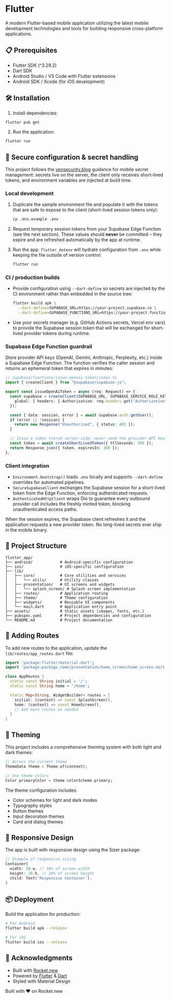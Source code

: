# Flutter

A modern Flutter-based mobile application utilizing the latest mobile development technologies and tools for building responsive cross-platform applications.

## 📋 Prerequisites

- Flutter SDK (^3.29.2)
- Dart SDK
- Android Studio / VS Code with Flutter extensions
- Android SDK / Xcode (for iOS development)

## 🛠️ Installation

1. Install dependencies:
```bash
flutter pub get
```

2. Run the application:
```bash
flutter run
```

## 🔐 Secure configuration & secret handling

This project follows the [vpnsecurity.blog](https://vpnsecurity.blog/) guidance
for mobile secret management: secrets live on the server, the client only
receives short-lived tokens, and environment variables are injected at build
time.

### Local development

1. Duplicate the sample environment file and populate it with the tokens that
   are safe to expose to the client (short-lived session tokens only):

   ```bash
   cp .env.example .env
   ```

2. Request temporary session tokens from your Supabase Edge Function (see the
   next section). These values should **never** be committed – they expire and
   are refreshed automatically by the app at runtime.

3. Run the app. `flutter_dotenv` will hydrate configuration from `.env` while
   keeping the file outside of version control:

   ```bash
   flutter run
   ```

### CI / production builds

- Provide configuration using `--dart-define` so secrets are injected by the CI
  environment rather than embedded in the source tree:

  ```bash
  flutter build apk \
    --dart-define=SUPABASE_URL=https://your-project.supabase.co \
    --dart-define=SUPABASE_FUNCTIONS_URL=https://your-project.functions.supabase.co
  ```

- Use your secrets manager (e.g. GitHub Actions secrets, Vercel env vars) to
  provide the Supabase session token that will be exchanged for short-lived
  provider tokens during runtime.

### Supabase Edge Function guardrail

Store provider API keys (OpenAI, Gemini, Anthropic, Perplexity, etc.) inside a
Supabase Edge Function. The function verifies the caller session and returns an
ephemeral token that expires in minutes:

```ts
// supabase/functions/issue-openai-token/index.ts
import { createClient } from "@supabase/supabase-js";

export const issueOpenAiToken = async (req: Request) => {
  const supabase = createClient(SUPABASE_URL, SUPABASE_SERVICE_ROLE_KEY, {
    global: { headers: { Authorization: req.headers.get("Authorization")! } },
  });

  const { data: session, error } = await supabase.auth.getUser();
  if (error || !session) {
    return new Response("Unauthorized", { status: 401 });
  }

  // Issue a token stored server-side; never send the provider API key itself.
  const token = await createShortLivedToken({ ttlSeconds: 300 });
  return Response.json({ token, expiresIn: 300 });
};
```

### Client integration

- `Environment.bootstrap()` loads `.env` locally and supports `--dart-define`
  overrides for automated pipelines.
- `SecureSupabaseClient` exchanges the Supabase session for a short-lived token
  from the Edge Function, enforcing authenticated requests.
- `AuthenticatedHttpClient` wraps Dio to guarantee every outbound provider call
  includes the freshly minted token, blocking unauthenticated access paths.

When the session expires, the Supabase client refreshes it and the application
requests a new provider token. No long-lived secrets ever ship in the mobile
binary.

## 📁 Project Structure

```
flutter_app/
├── android/            # Android-specific configuration
├── ios/                # iOS-specific configuration
├── lib/
│   ├── core/           # Core utilities and services
│   │   └── utils/      # Utility classes
│   ├── presentation/   # UI screens and widgets
│   │   └── splash_screen/ # Splash screen implementation
│   ├── routes/         # Application routing
│   ├── theme/          # Theme configuration
│   ├── widgets/        # Reusable UI components
│   └── main.dart       # Application entry point
├── assets/             # Static assets (images, fonts, etc.)
├── pubspec.yaml        # Project dependencies and configuration
└── README.md           # Project documentation
```

## 🧩 Adding Routes

To add new routes to the application, update the `lib/routes/app_routes.dart` file:

```dart
import 'package:flutter/material.dart';
import 'package:package_name/presentation/home_screen/home_screen.dart';

class AppRoutes {
  static const String initial = '/';
  static const String home = '/home';

  static Map<String, WidgetBuilder> routes = {
    initial: (context) => const SplashScreen(),
    home: (context) => const HomeScreen(),
    // Add more routes as needed
  }
}
```

## 🎨 Theming

This project includes a comprehensive theming system with both light and dark themes:

```dart
// Access the current theme
ThemeData theme = Theme.of(context);

// Use theme colors
Color primaryColor = theme.colorScheme.primary;
```

The theme configuration includes:
- Color schemes for light and dark modes
- Typography styles
- Button themes
- Input decoration themes
- Card and dialog themes

## 📱 Responsive Design

The app is built with responsive design using the Sizer package:

```dart
// Example of responsive sizing
Container(
  width: 50.w, // 50% of screen width
  height: 20.h, // 20% of screen height
  child: Text('Responsive Container'),
)
```
## 📦 Deployment

Build the application for production:

```bash
# For Android
flutter build apk --release

# For iOS
flutter build ios --release
```

## 🙏 Acknowledgments
- Built with [Rocket.new](https://rocket.new)
- Powered by [Flutter](https://flutter.dev) & [Dart](https://dart.dev)
- Styled with Material Design

Built with ❤️ on Rocket.new
